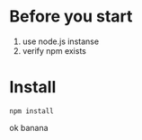 # Before you start

1. use node.js instanse
2. verify npm exists

# Install

```
npm install
```

ok
banana